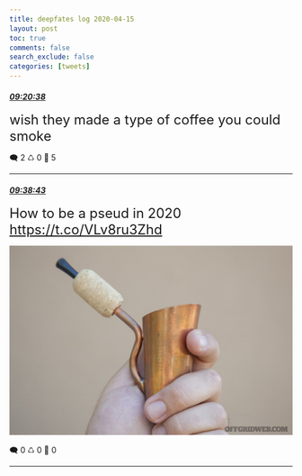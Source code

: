 ```yaml
---
title: deepfates log 2020-04-15
layout: post
toc: true
comments: false
search_exclude: false
categories: [tweets]
---
```



#### <a href = "https://twitter.com/deepfates/status/1250443923840880642">*09:20:38*</a>

<font size="5">wish they made a type of coffee you could smoke</font>



🗨️ 2 ♺ 0 🤍  5   

---
    
#### <a href = "https://twitter.com/deepfates/status/1250448476770459648">*09:38:43*</a>

<font size="5">How to be a pseud in 2020  https://t.co/VLv8ru3Zhd</font>

![image from twitter](/images/EVp8MuaUEAASBrT.jpg)


🗨️ 0 ♺ 0 🤍  0   

---
    
            

